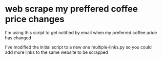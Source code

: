 # web scrape my preffered coffee price changes

I'm using this script to get notified by email when my preferred coffee price has changed

I've modified the initial script to a new one multiple-links.py so you could add more links to the same website to be scrapped
